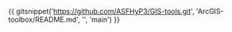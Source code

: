 {{ gitsnippet('https://github.com/ASFHyP3/GIS-tools.git', 'ArcGIS-toolbox/README.md', '', 'main') }}
